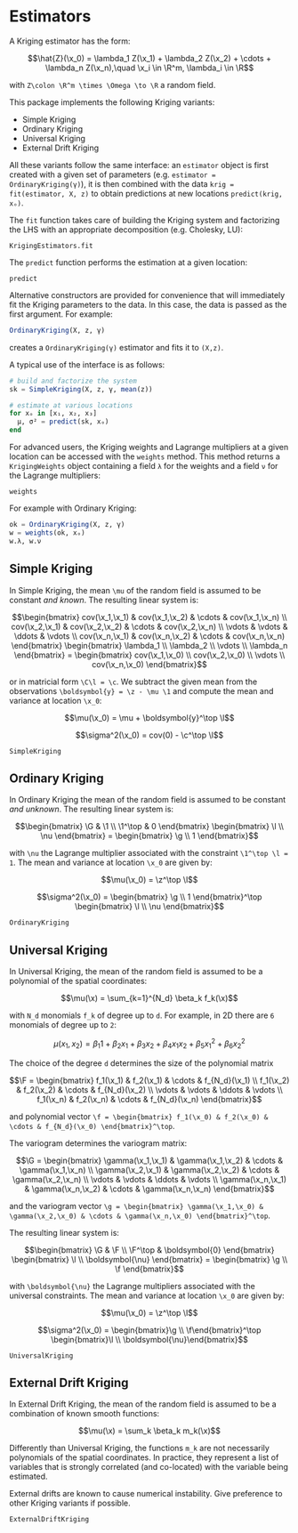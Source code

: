 # Estimators

A Kriging estimator has the form:

```math
\hat{Z}(\x_0) = \lambda_1 Z(\x_1) + \lambda_2 Z(\x_2) + \cdots + \lambda_n Z(\x_n),\quad \x_i \in \R^m, \lambda_i \in \R
```

with ``Z\colon \R^m \times \Omega \to \R`` a random field.

This package implements the following Kriging variants:

- Simple Kriging
- Ordinary Kriging
- Universal Kriging
- External Drift Kriging

All these variants follow the same interface: an `estimator` object is first created with a
given set of parameters (e.g. `estimator = OrdinaryKriging(γ)`), it is then combined with the
data `krig = fit(estimator, X, z)` to obtain predictions at new locations `predict(krig, xₒ)`.

The `fit` function takes care of building the Kriging system and factorizing the LHS with
an appropriate decomposition (e.g. Cholesky, LU):

```@docs
KrigingEstimators.fit
```

The `predict` function performs the estimation at a given location:

```@docs
predict
```

Alternative constructors are provided for convenience that will immediately fit the Kriging
parameters to the data. In this case, the data is passed as the first argument. For example:

```julia
OrdinaryKriging(X, z, γ)
```

creates a `OrdinaryKriging(γ)` estimator and fits it to `(X,z)`.

A typical use of the interface is as follows:

```julia
# build and factorize the system
sk = SimpleKriging(X, z, γ, mean(z))

# estimate at various locations
for xₒ in [x₁, x₂, x₃]
  μ, σ² = predict(sk, xₒ)
end
```

For advanced users, the Kriging weights and Lagrange multipliers at a given location can be accessed
with the `weights` method. This method returns a `KrigingWeights` object containing a field `λ` for
the weights and a field `ν` for the Lagrange multipliers:

```@docs
weights
```

For example with Ordinary Kriging:

```julia
ok = OrdinaryKriging(X, z, γ)
w = weights(ok, xₒ)
w.λ, w.ν
```

## Simple Kriging

In Simple Kriging, the mean ``\mu`` of the random field is assumed to be constant *and known*.
The resulting linear system is:

```math
\begin{bmatrix}
cov(\x_1,\x_1) & cov(\x_1,\x_2) & \cdots & cov(\x_1,\x_n) \\
cov(\x_2,\x_1) & cov(\x_2,\x_2) & \cdots & cov(\x_2,\x_n) \\
\vdots & \vdots & \ddots & \vdots \\
cov(\x_n,\x_1) & cov(\x_n,\x_2) & \cdots & cov(\x_n,\x_n)
\end{bmatrix}
\begin{bmatrix}
\lambda_1 \\
\lambda_2 \\
\vdots \\
\lambda_n
\end{bmatrix}
=
\begin{bmatrix}
cov(\x_1,\x_0) \\
cov(\x_2,\x_0) \\
\vdots \\
cov(\x_n,\x_0)
\end{bmatrix}
```
or in matricial form ``\C\l = \c``. We subtract the given mean from the observations
``\boldsymbol{y} = \z - \mu \1`` and compute the mean and variance at location ``\x_0``:

```math
\mu(\x_0) = \mu + \boldsymbol{y}^\top \l
```
```math
\sigma^2(\x_0) = cov(0) - \c^\top \l
```

```@docs
SimpleKriging
```

## Ordinary Kriging

In Ordinary Kriging the mean of the random field is assumed to be constant *and unknown*. The resulting linear
system is:

```math
\begin{bmatrix}
\G & \1 \\
\1^\top & 0
\end{bmatrix}
\begin{bmatrix}
\l \\
\nu
\end{bmatrix}
=
\begin{bmatrix}
\g \\
1
\end{bmatrix}
```
with ``\nu`` the Lagrange multiplier associated with the constraint ``\1^\top \l = 1``. The mean and variance at
location ``\x_0`` are given by:

```math
\mu(\x_0) = \z^\top \l
```
```math
\sigma^2(\x_0) =  \begin{bmatrix} \g \\ 1 \end{bmatrix}^\top \begin{bmatrix} \l \\ \nu \end{bmatrix}
```

```@docs
OrdinaryKriging
```

## Universal Kriging

In Universal Kriging, the mean of the random field is assumed to be a polynomial of the spatial coordinates:

```math
\mu(\x) = \sum_{k=1}^{N_d} \beta_k f_k(\x)
```
with ``N_d`` monomials ``f_k`` of degree up to ``d``. For example, in 2D there are ``6`` monomials of degree up to ``2``:

```math
\mu(x_1,x_2) =  \beta_1 1 + \beta_2 x_1 + \beta_3 x_2 + \beta_4 x_1 x_2 + \beta_5 x_1^2 + \beta_6 x_2^2
```

The choice of the degree ``d`` determines the size of the polynomial matrix

```math
\F =
\begin{bmatrix}
f_1(\x_1) & f_2(\x_1) & \cdots & f_{N_d}(\x_1) \\
f_1(\x_2) & f_2(\x_2) & \cdots & f_{N_d}(\x_2) \\
\vdots & \vdots & \ddots & \vdots \\
f_1(\x_n) & f_2(\x_n) & \cdots & f_{N_d}(\x_n)
\end{bmatrix}
```

and polynomial vector ``\f = \begin{bmatrix} f_1(\x_0) & f_2(\x_0) & \cdots & f_{N_d}(\x_0) \end{bmatrix}^\top``.

The variogram determines the variogram matrix:

```math
\G =
\begin{bmatrix}
\gamma(\x_1,\x_1) & \gamma(\x_1,\x_2) & \cdots & \gamma(\x_1,\x_n) \\
\gamma(\x_2,\x_1) & \gamma(\x_2,\x_2) & \cdots & \gamma(\x_2,\x_n) \\
\vdots & \vdots & \ddots & \vdots \\
\gamma(\x_n,\x_1) & \gamma(\x_n,\x_2) & \cdots & \gamma(\x_n,\x_n)
\end{bmatrix}
```
and the variogram vector
``\g = \begin{bmatrix} \gamma(\x_1,\x_0) & \gamma(\x_2,\x_0) & \cdots & \gamma(\x_n,\x_0) \end{bmatrix}^\top``.

The resulting linear system is:

```math
\begin{bmatrix}
\G & \F \\
\F^\top & \boldsymbol{0}
\end{bmatrix}
\begin{bmatrix}
\l \\
\boldsymbol{\nu}
\end{bmatrix}
=
\begin{bmatrix}
\g \\
\f
\end{bmatrix}
```
with ``\boldsymbol{\nu}`` the Lagrange multipliers associated with the universal constraints. The mean and
variance at location ``\x_0`` are given by:

```math
\mu(\x_0) = \z^\top \l
```
```math
\sigma^2(\x_0) = \begin{bmatrix}\g \\ \f\end{bmatrix}^\top \begin{bmatrix}\l \\ \boldsymbol{\nu}\end{bmatrix}
```

```@docs
UniversalKriging
```

## External Drift Kriging

In External Drift Kriging, the mean of the random field is assumed to be a combination of known smooth functions:

```math
\mu(\x) = \sum_k \beta_k m_k(\x)
```

Differently than Universal Kriging, the functions ``m_k`` are not necessarily polynomials of the spatial coordinates.
In practice, they represent a list of variables that is strongly correlated (and co-located) with the variable being
estimated.

External drifts are known to cause numerical instability. Give preference to other Kriging variants if possible.

```@docs
ExternalDriftKriging
```
